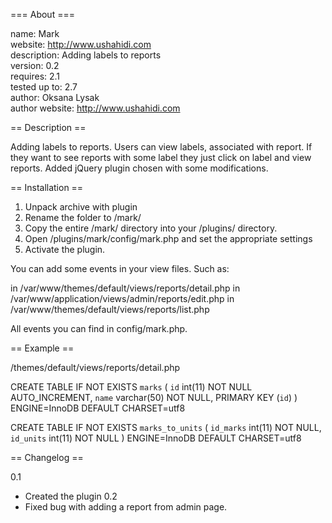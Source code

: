 === About ===

name: Mark <br>
website: http://www.ushahidi.com <br>
description: Adding labels to reports <br>
version: 0.2 <br>
requires: 2.1 <br>
tested up to: 2.7 <br>
author: Oksana Lysak <br>
author website: http://www.ushahidi.com <br>

== Description ==

Adding labels to reports. 
Users can view labels, associated with report. If they want to see reports with some label they just click on label and view reports.
Added jQuery plugin chosen with some modifications.

== Installation ==

1. Unpack archive with plugin
2. Rename the folder to /mark/
3. Copy the entire /mark/ directory into your /plugins/ directory.
4. Open /plugins/mark/config/mark.php and set the appropriate settings
5. Activate the plugin.

You can add some events in your view files. Such as:
<?php Event::run('ushahidi_action.report_display_marks', $incident_id);?> in /var/www/themes/default/views/reports/detail.php

<?php Event::run('ushahidi_action.admin_display_add_marks', $id); ?> in /var/www/application/views/admin/reports/edit.php

<?php Event::run('ushahidi_action.report_display_all_marks', $incident_id); ?> in /var/www/themes/default/views/reports/list.php

All events you can find in config/mark.php.

== Example ==

/themes/default/views/reports/detail.php
<?php Event::run('ushahidi_action.report_display_marks', $incident_id);?>

CREATE TABLE IF NOT EXISTS `marks` (
  `id` int(11) NOT NULL AUTO_INCREMENT,
  `name` varchar(50) NOT NULL,
  PRIMARY KEY (`id`)
) ENGINE=InnoDB  DEFAULT CHARSET=utf8

CREATE TABLE IF NOT EXISTS `marks_to_units` (
  `id_marks` int(11) NOT NULL,
  `id_units` int(11) NOT NULL
) ENGINE=InnoDB DEFAULT CHARSET=utf8


== Changelog ==

0.1
* Created the plugin
0.2
* Fixed bug with adding a report from admin page.
